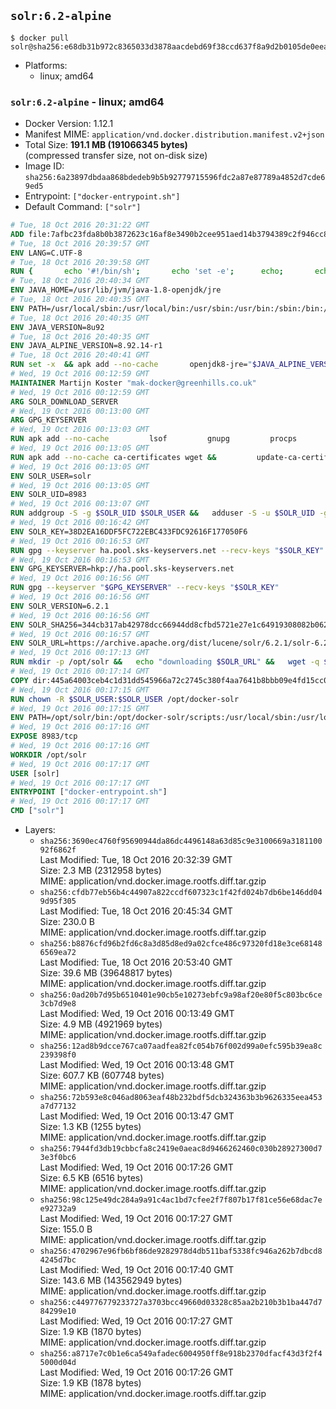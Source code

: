 ## `solr:6.2-alpine`

```console
$ docker pull solr@sha256:e68db31b972c8365033d3878aacdebd69f38ccd637f8a9d2b0105de0eeac142d
```

-	Platforms:
	-	linux; amd64

### `solr:6.2-alpine` - linux; amd64

-	Docker Version: 1.12.1
-	Manifest MIME: `application/vnd.docker.distribution.manifest.v2+json`
-	Total Size: **191.1 MB (191066345 bytes)**  
	(compressed transfer size, not on-disk size)
-	Image ID: `sha256:6a23897dbdaa868bdedeb9b5b92779715596fdc2a87e87789a4852d7cde69ed5`
-	Entrypoint: `["docker-entrypoint.sh"]`
-	Default Command: `["solr"]`

```dockerfile
# Tue, 18 Oct 2016 20:31:22 GMT
ADD file:7afbc23fda8b0b3872623c16af8e3490b2cee951aed14b3794389c2f946cc8c7 in / 
# Tue, 18 Oct 2016 20:39:57 GMT
ENV LANG=C.UTF-8
# Tue, 18 Oct 2016 20:39:58 GMT
RUN { 		echo '#!/bin/sh'; 		echo 'set -e'; 		echo; 		echo 'dirname "$(dirname "$(readlink -f "$(which javac || which java)")")"'; 	} > /usr/local/bin/docker-java-home 	&& chmod +x /usr/local/bin/docker-java-home
# Tue, 18 Oct 2016 20:40:34 GMT
ENV JAVA_HOME=/usr/lib/jvm/java-1.8-openjdk/jre
# Tue, 18 Oct 2016 20:40:35 GMT
ENV PATH=/usr/local/sbin:/usr/local/bin:/usr/sbin:/usr/bin:/sbin:/bin:/usr/lib/jvm/java-1.8-openjdk/jre/bin:/usr/lib/jvm/java-1.8-openjdk/bin
# Tue, 18 Oct 2016 20:40:35 GMT
ENV JAVA_VERSION=8u92
# Tue, 18 Oct 2016 20:40:35 GMT
ENV JAVA_ALPINE_VERSION=8.92.14-r1
# Tue, 18 Oct 2016 20:40:41 GMT
RUN set -x 	&& apk add --no-cache 		openjdk8-jre="$JAVA_ALPINE_VERSION" 	&& [ "$JAVA_HOME" = "$(docker-java-home)" ]
# Wed, 19 Oct 2016 00:12:59 GMT
MAINTAINER Martijn Koster "mak-docker@greenhills.co.uk"
# Wed, 19 Oct 2016 00:12:59 GMT
ARG SOLR_DOWNLOAD_SERVER
# Wed, 19 Oct 2016 00:13:00 GMT
ARG GPG_KEYSERVER
# Wed, 19 Oct 2016 00:13:03 GMT
RUN apk add --no-cache         lsof         gnupg         procps         tar         bash
# Wed, 19 Oct 2016 00:13:05 GMT
RUN apk add --no-cache ca-certificates wget &&         update-ca-certificates
# Wed, 19 Oct 2016 00:13:05 GMT
ENV SOLR_USER=solr
# Wed, 19 Oct 2016 00:13:05 GMT
ENV SOLR_UID=8983
# Wed, 19 Oct 2016 00:13:07 GMT
RUN addgroup -S -g $SOLR_UID $SOLR_USER &&   adduser -S -u $SOLR_UID -g $SOLR_USER $SOLR_USER
# Wed, 19 Oct 2016 00:16:42 GMT
ENV SOLR_KEY=38D2EA16DDF5FC722EBC433FDC92616F177050F6
# Wed, 19 Oct 2016 00:16:53 GMT
RUN gpg --keyserver ha.pool.sks-keyservers.net --recv-keys "$SOLR_KEY"
# Wed, 19 Oct 2016 00:16:53 GMT
ENV GPG_KEYSERVER=hkp://ha.pool.sks-keyservers.net
# Wed, 19 Oct 2016 00:16:56 GMT
RUN gpg --keyserver "$GPG_KEYSERVER" --recv-keys "$SOLR_KEY"
# Wed, 19 Oct 2016 00:16:56 GMT
ENV SOLR_VERSION=6.2.1
# Wed, 19 Oct 2016 00:16:56 GMT
ENV SOLR_SHA256=344cb317ab42978dcc66944dd8cfbd5721e27e1c64919308082b0623a310b607
# Wed, 19 Oct 2016 00:16:57 GMT
ENV SOLR_URL=https://archive.apache.org/dist/lucene/solr/6.2.1/solr-6.2.1.tgz
# Wed, 19 Oct 2016 00:17:13 GMT
RUN mkdir -p /opt/solr &&   echo "downloading $SOLR_URL" &&   wget -q $SOLR_URL -O /opt/solr.tgz &&   echo "downloading $SOLR_URL.asc" &&   wget -q $SOLR_URL.asc -O /opt/solr.tgz.asc &&   echo "$SOLR_SHA256 */opt/solr.tgz" | sha256sum -c - &&   (>&2 ls -l /opt/solr.tgz /opt/solr.tgz.asc) &&   gpg --batch --verify /opt/solr.tgz.asc /opt/solr.tgz &&   tar -C /opt/solr --extract --file /opt/solr.tgz --strip-components=1 &&   rm /opt/solr.tgz* &&   rm -Rf /opt/solr/docs/ &&   mkdir -p /opt/solr/server/solr/lib /opt/solr/server/solr/mycores &&   sed -i -e 's/#SOLR_PORT=8983/SOLR_PORT=8983/' /opt/solr/bin/solr.in.sh &&   sed -i -e '/-Dsolr.clustering.enabled=true/ a SOLR_OPTS="$SOLR_OPTS -Dsun.net.inetaddr.ttl=60 -Dsun.net.inetaddr.negative.ttl=60"' /opt/solr/bin/solr.in.sh &&   chown -R $SOLR_USER:$SOLR_USER /opt/solr &&   mkdir /docker-entrypoint-initdb.d /opt/docker-solr/
# Wed, 19 Oct 2016 00:17:14 GMT
COPY dir:445a64003ceb4c1d31dd545966a72c2745c380f4aa7641b8bbb09e4fd15cc0f6 in /opt/docker-solr/scripts 
# Wed, 19 Oct 2016 00:17:15 GMT
RUN chown -R $SOLR_USER:$SOLR_USER /opt/docker-solr
# Wed, 19 Oct 2016 00:17:15 GMT
ENV PATH=/opt/solr/bin:/opt/docker-solr/scripts:/usr/local/sbin:/usr/local/bin:/usr/sbin:/usr/bin:/sbin:/bin:/usr/lib/jvm/java-1.8-openjdk/jre/bin:/usr/lib/jvm/java-1.8-openjdk/bin
# Wed, 19 Oct 2016 00:17:16 GMT
EXPOSE 8983/tcp
# Wed, 19 Oct 2016 00:17:16 GMT
WORKDIR /opt/solr
# Wed, 19 Oct 2016 00:17:17 GMT
USER [solr]
# Wed, 19 Oct 2016 00:17:17 GMT
ENTRYPOINT ["docker-entrypoint.sh"]
# Wed, 19 Oct 2016 00:17:17 GMT
CMD ["solr"]
```

-	Layers:
	-	`sha256:3690ec4760f95690944da86dc4496148a63d85c9e3100669a318110092f6862f`  
		Last Modified: Tue, 18 Oct 2016 20:32:39 GMT  
		Size: 2.3 MB (2312958 bytes)  
		MIME: application/vnd.docker.image.rootfs.diff.tar.gzip
	-	`sha256:cfdb77eb56b4c44907a822ccdf607323c1f42fd024b7db6be146dd049d95f305`  
		Last Modified: Tue, 18 Oct 2016 20:45:34 GMT  
		Size: 230.0 B  
		MIME: application/vnd.docker.image.rootfs.diff.tar.gzip
	-	`sha256:b8876cfd96b2fd6c8a3d85d8ed9a02cfce486c97320fd18e3ce681486569ea72`  
		Last Modified: Tue, 18 Oct 2016 20:53:40 GMT  
		Size: 39.6 MB (39648817 bytes)  
		MIME: application/vnd.docker.image.rootfs.diff.tar.gzip
	-	`sha256:0ad20b7d95b6510401e90cb5e10273ebfc9a98af20e80f5c803bc6ce3cb7d9e8`  
		Last Modified: Wed, 19 Oct 2016 00:13:49 GMT  
		Size: 4.9 MB (4921969 bytes)  
		MIME: application/vnd.docker.image.rootfs.diff.tar.gzip
	-	`sha256:12ad8b9dcce767ca07aadfea82fc054b76f002d99a0efc595b39ea8c239398f0`  
		Last Modified: Wed, 19 Oct 2016 00:13:48 GMT  
		Size: 607.7 KB (607748 bytes)  
		MIME: application/vnd.docker.image.rootfs.diff.tar.gzip
	-	`sha256:72b593e8c046ad8063eaf48b232bdf5dcb324363b3b9626335eea453a7d77132`  
		Last Modified: Wed, 19 Oct 2016 00:13:47 GMT  
		Size: 1.3 KB (1255 bytes)  
		MIME: application/vnd.docker.image.rootfs.diff.tar.gzip
	-	`sha256:7944fd3db19cbbcfa8c2419e0aeac8d9466262460c030b28927300d73e3f0bc6`  
		Last Modified: Wed, 19 Oct 2016 00:17:26 GMT  
		Size: 6.5 KB (6516 bytes)  
		MIME: application/vnd.docker.image.rootfs.diff.tar.gzip
	-	`sha256:98c125e49dc284a9a91c4ac1bd7cfee2f7f807b17f81ce56e68dac7ee92732a9`  
		Last Modified: Wed, 19 Oct 2016 00:17:27 GMT  
		Size: 155.0 B  
		MIME: application/vnd.docker.image.rootfs.diff.tar.gzip
	-	`sha256:4702967e96fb6bf86de9282978d4db511baf5338fc946a262b7dbcd84245d7bc`  
		Last Modified: Wed, 19 Oct 2016 00:17:40 GMT  
		Size: 143.6 MB (143562949 bytes)  
		MIME: application/vnd.docker.image.rootfs.diff.tar.gzip
	-	`sha256:c449776779233727a3703bcc49660d03328c85aa2b210b3b1ba447d784299e10`  
		Last Modified: Wed, 19 Oct 2016 00:17:27 GMT  
		Size: 1.9 KB (1870 bytes)  
		MIME: application/vnd.docker.image.rootfs.diff.tar.gzip
	-	`sha256:a8717e7c0b1e6ca549afadec6004950ff8e918b2370dfacf43d3f2f45000d04d`  
		Last Modified: Wed, 19 Oct 2016 00:17:26 GMT  
		Size: 1.9 KB (1878 bytes)  
		MIME: application/vnd.docker.image.rootfs.diff.tar.gzip
